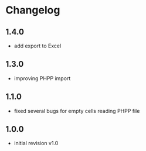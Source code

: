 # Changelog

## 1.4.0
* add export to Excel

## 1.3.0
* improving PHPP import

## 1.1.0
* fixed several bugs for empty cells reading PHPP file

## 1.0.0
* initial revision v1.0
